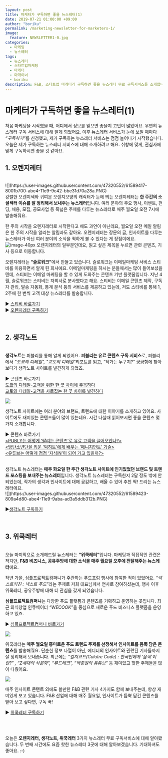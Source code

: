 ```yaml
---
layout: post
title: 마케터가 구독하면 좋을 뉴스레터(1)
date: 2019-07-21 01:00:00 +09:00
author: "boriku"
permalink: /marketing-newsletter-for-marketers-1/
image:
  feature: NEWSLETTER1-0.jpg
categories:
  - 마케팅
  - 뉴스레터
tags:
  - 뉴스레터
  - 스타트업마케팅
  - 마케터
  - 마개이너
  - boriku
description: F&B, 스타트업 마케터가 구독하면 좋을 뉴스레터 무료 구독서비스를 소개합니다.
---
```


<h1> 마케터가 구독하면 좋을 뉴스레터(1) </h1>


처음 마케팅을 시작했을 때, 어디에서 정보를 얻으면 좋을지 고민이 많았어요. 우연히 뉴스레터 구독 서비스에 대해 알게 되었어요.
이후 뉴스레터 서비스가 눈에 보일 때마다 <i>“구독하기”</i>를 신청했고, 제가 구독하는 뉴스레터 서비스는 점점 늘어나기 시작했습니다.
오늘은 제가 구독하는 뉴스레터 서비스에 대해 소개하려고 해요. 취향에 맞게, 관심사에 맞게 구독하시면 좋을 것 같아요.

<h2> 1. 오렌지레터 </h2>

<br>
![](https://user-images.githubusercontent.com/47320552/61589417-8001b700-abe4-11e9-9c42-bbe31d70a28a.PNG)
<br>
강렬한 오렌지색와 귀여운 오렌지모양의 캐릭터가 눈에 띄는 오렌지레터는 <b>한 주간의 소셜섹터 이슈를 잘 정리해서 보내주는 뉴스레터</b>입니다. 여러 분야의 주요 행사, 이벤트, 펀딩, 채용, 모집, 공모사업 등 폭넓은 주제를 다루는 뉴스레터로 매주 월요일 오전 7시에 발송해줘요.

한 주의 시작을 오렌지레터로 시작한다고 해도 과언이 아닌데요, 월요일 오전 메일 알림은 한 주의 시작을 알리는 알림과도 같아요.
오렌지레터는 장문의 글, 인사이트를 다루는 뉴스레터가 아닌 여러 분야의 소식을 퀵하게 볼 수 있다는 게 장점이에요.
<br>
![image-40px](https://user-images.githubusercontent.com/47320552/61589419-8001b700-abe4-11e9-8e2e-dfcd3ee81636.PNG)
오렌지레터의 일부분인데요, 읽고 싶은 제목을 누르면 관련 콘텐츠, 기사 등으로 이동합니다.

오렌지레터는 <b>“슬로워크”</b>에서 만들고 있습니다. 슬로워크는 이메일마케팅 서비스 스티비를 이용하면서 알게 된 회사에요. 이메일마케팅을 하시는 분들께서는 많이 들어보셨을텐데, 스티비는 이메일 마케팅을 할 수 있게 도와주는 콘텐츠 기반 플랫폼입니다. 지난 4월, 슬로워크는 스티비는 자회사로 분사했다고 해요. 스티비는 이메일 콘텐츠 제작, 구독자 관리, 발송 자동화, 통계 분석 등의 서비스를 제공하고 있는데, 저도 스티비를 통해 1, 2주에 한 번씩 고객 대상 뉴스레터를 발송합니다.

▶ [스티비 바로가기](https://stibee.com) <br>
▶ [오렌지레터 구독하기](https://slowalk.co.kr/orangeletter)

<br>
<h2> 2. 생각노트</h2>
<br>
<b>생각노트</b>는 퍼블리를 통해 알게 되었어요. <b>퍼블리는 유료 콘텐츠 구독 서비스</b>로, 퍼블리에서 <i>"도쿄의 디테일", "교토의 디테일"</i>리포트를 읽고, “작가는 누구지?” 궁금함에 찾아보다가 생각노트 사이트를 발견하게 되었죠.

▶ 콘텐츠 바로가기<br>
[도쿄의 디테일-고객을 위한 한 끗 차이에 주목하다](https://publy.co/set/198)<br>
[교토의 디테일-고객을 사로잡는 한 끗 차이를 발견하다](https://publy.co/set/507)<br>

![](https://user-images.githubusercontent.com/47320552/61589424-8132e400-abe4-11e9-97b6-dcead4dc024f.PNG)

생각노트 사이트에는 여러 분야의 브랜드, 트렌드에 대한 이야기를 소개하고 있어요. 사이트에도 재미있는 콘텐츠들이 많이 있는데요. 시간 나실때 읽어보시면 좋을 콘텐츠 몇 가지 소개합니다.

▶ 콘텐츠 바로가기<br>
[<PUBLY는 어떻게 ‘팔리는 콘텐츠’로 유료 고객을 끌어모았나?>](https://insidestory.kr/14165)<br>
[<방탄소년단을 키운 ‘빅히트’에게 배우는 ‘매니지먼트’ 기술>](https://insidestory.kr/21622)<br>
[<유튜브는 어떻게 점점 ‘지식iN’이 되어 가고 있을까?>](https://insidestory.kr/21614)<br>

<br>
생각노트 뉴스레터는 <b>매주 화요일 한 주간 생각노트 사이트에 인기있었던 브랜드 및 트렌드 포스팅을 보내주는 뉴스레터</b>입니다. 생각노트 뉴스레터는 구독한지 2달 정도 밖에 안되었는데, 작가의 생각과 인사이트에 대해 공감하고, 배울 수 있어 추천 딱! 드리는 뉴스레터에요.

<br>
![](https://user-images.githubusercontent.com/47320552/61589423-809a4d80-abe4-11e9-9aba-ad3a5ddb312b.PNG)

▶[생각노트 구독하기](https://insidestory.kr/subscription)

<br>
<h2>3. 위쿡레터</h2>
<br>
오늘 마지막으로 소개해드릴 뉴스레터는 <b>“위쿡레터”</b>입니다. 마케팅과 직접적인 관련은 적지만, <b>F&B 비즈니스, 공유주방에 대한 소식을 매주 월요일 오후에 전달해주는 뉴스레터</b>에요.

작년 가을, 심플프로젝트컴퍼니가 주관하는 푸드포럼 행사에 참여한 적이 있었어요. <i>“넥스트키친 : 넥스트 푸드”</i>라는 주제로 저희 대표님께서 연사로 참여하셨는데, 행사 이후 위쿡레터, 공유주방에 대해 더 관심을 갖게 되었습니다.

<b>심플프로젝트컴퍼니</b>는 다양한 푸드 플랫폼과 콘텐츠를 기획하고 운영하는 곳입니다. 최근 외식창업 인큐베이터 <i>“WECOOK”</i>을 중심으로 새로운 푸드 비즈니스 플랫폼을 운영하고 있죠.

▶ [심플프로젝트컴퍼니 바로가기](https://www.simpleproject.co.kr/) <br>

![](https://user-images.githubusercontent.com/47320552/61589420-809a4d80-abe4-11e9-8145-9531368a9d02.PNG)

위쿡레터는 <b>매주 월요일 흥미로운 푸드 트렌드 주제를 선정해서 인사이트를 듬뿍 담은 콘텐츠</b>를 발송해줘요. 단순한 정보 나열이 아닌, 에디터의 인사이트와 관련된 기사들까지 잘 정리해서 보내줍니다. 최근에는<i> “컬쳐코드(Culutre Code) : 한국인에게 ‘음식’이란?” , “Z세대의 식문화”, “푸드테크”, “백종원의 유튜브”</i> 등 재미있고 핫한 주제들을 많이 다뤘어요.

![](https://user-images.githubusercontent.com/47320552/61589421-809a4d80-abe4-11e9-9a31-de528e0791dd.jpg)

매주 인사이트 콘텐트 외에도 볼만한 F&B 관련 기사 4가지도 함께 보내주는데, 항상 재미있게 보고 있습니다.
F&B 산업에 대해 매주 월요일, 인사이트가 듬뿍 담긴 콘텐츠를 받아 보고 싶다면, 구독 꾹!

▶ [위쿡레터 구독하기](http://market.wecook.co.kr:8080/subscribe/subscribe.html)

<br>
<br>

오늘은 <b>오렌지레터, 생각노트, 위쿡레터</b> 3가지 뉴스레터 무료 구독서비스에 대해 알아봤습니다.
두 번째 시간에도 요즘 핫한 뉴스레터 3곳에 대해 알아보겠습니다. 기대하셔도 좋아요. :-)
